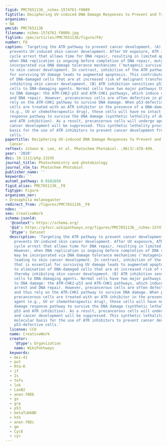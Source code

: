 ```yaml
---
figid: PMC7651136__nihms-1574761-f0009
figtitle: Deciphering UV-induced DNA Damage Responses to Prevent and Treat Skin Cancer
organisms:
- NA
pmcid: PMC7651136
filename: nihms-1574761-f0009.jpg
figlink: /pmc/articles/PMC7651136/figure/F8/
number: F8
caption: 'Targeting the ATR pathway to prevent cancer development. (A) ATR inhibition
  prevents UV-induced skin cancer development. After UV exposure, ATR induces cell
  cycle arrest that allows time for DNA repair, resulting in limited apoptosis. However,
  when DNA replication is ongoing before completion of DNA repair, mutations may be
  incorporated via DNA damage tolerance mechanisms (‘mutagenic survival’), leading
  to skin cancer development. In contrast, inhibition of the ATR pathway that is essential
  for surviving UV damage leads to augmented apoptosis. This contributes to elimination
  of DNA-damaged cells that are at increased risk of malignant transformation, thereby
  inhibiting skin cancer development. (B) ATR inhibition sensitizes p53-defective
  cells to DNA-damaging agents. Normal cells have two major pathways that respond
  to DNA damage: the ATM-CHK2-p53 and ATR-CHK1 pathways, which induce cell cycle arrest
  and DNA repair. However, precancerous cells are often defective in p53 and thus
  rely on the ATR-CHK1 pathway to survive DNA damage. When p53-defective precancerous
  cells are treated with an ATR inhibitor in the presence of a DNA-damaging agent
  (e.g., UV or chemotherapeutic drug), these cells will have no intact DNA damage
  response pathway to survive the DNA damage (synthetic lethality of defective p53
  and ATR inhibition). As a result, precancerous cells will undergo apoptosis, and
  cancer development will be suppressed. This synthetic lethality provides the molecular
  basis for the use of ATR inhibitors to prevent cancer development from p53-defective
  cells.'
papertitle: Deciphering UV-induced DNA Damage Responses to Prevent and Treat Skin
  Cancer.
reftext: Jihoon W. Lee, et al. Photochem Photobiol. ;96(3):478-499.
year: '2020'
doi: 10.1111/php.13245
journal_title: Photochemistry and photobiology
journal_nlm_ta: Photochem Photobiol
publisher_name: ''
keywords: ''
automl_pathway: 0.9181659
figid_alias: PMC7651136__F8
figtype: Figure
organisms_ner:
- Drosophila melanogaster
redirect_from: /figures/PMC7651136__F8
ndex: ''
seo: CreativeWork
schema-jsonld:
  '@context': https://schema.org/
  '@id': https://pfocr.wikipathways.org/figures/PMC7651136__nihms-1574761-f0009.html
  '@type': Dataset
  description: 'Targeting the ATR pathway to prevent cancer development. (A) ATR inhibition
    prevents UV-induced skin cancer development. After UV exposure, ATR induces cell
    cycle arrest that allows time for DNA repair, resulting in limited apoptosis.
    However, when DNA replication is ongoing before completion of DNA repair, mutations
    may be incorporated via DNA damage tolerance mechanisms (‘mutagenic survival’),
    leading to skin cancer development. In contrast, inhibition of the ATR pathway
    that is essential for surviving UV damage leads to augmented apoptosis. This contributes
    to elimination of DNA-damaged cells that are at increased risk of malignant transformation,
    thereby inhibiting skin cancer development. (B) ATR inhibition sensitizes p53-defective
    cells to DNA-damaging agents. Normal cells have two major pathways that respond
    to DNA damage: the ATM-CHK2-p53 and ATR-CHK1 pathways, which induce cell cycle
    arrest and DNA repair. However, precancerous cells are often defective in p53
    and thus rely on the ATR-CHK1 pathway to survive DNA damage. When p53-defective
    precancerous cells are treated with an ATR inhibitor in the presence of a DNA-damaging
    agent (e.g., UV or chemotherapeutic drug), these cells will have no intact DNA
    damage response pathway to survive the DNA damage (synthetic lethality of defective
    p53 and ATR inhibition). As a result, precancerous cells will undergo apoptosis,
    and cancer development will be suppressed. This synthetic lethality provides the
    molecular basis for the use of ATR inhibitors to prevent cancer development from
    p53-defective cells.'
  license: CC0
  name: CreativeWork
  creator:
    '@type': Organization
    name: WikiPathways
  keywords:
  - mei-41
  - put
  - RYa-R
  - if
  - Is
  - tefu
  - lok
  - LanB2
  - anon-70Db
  - gs
  - grp
  - p53
  - betaTub60D
  - hth
  - anon-70Dc
  - gm
  - CycE
  - cyc
---
```

